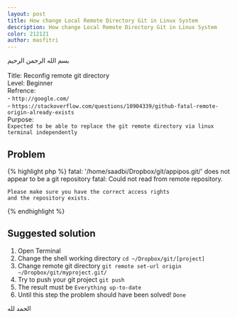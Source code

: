 ```yaml
---
layout: post
title: How change Local Remote Directory Git in Linux System
description: How change Local Remote Directory Git in Linux System
color: 212121
author: masfitri
---
```

بسم الله الرحمن الرحيم
<br/><br/>
Title: Reconfig remote git directory<br/>
Level: Beginner<br/>
Refrence:<br/>
	- `http://google.com/`<br/>
	- `https://stackoverflow.com/questions/10904339/github-fatal-remote-origin-already-exists`<br/>
Purpose: <br/>
`Expected to be able to replace the git remote directory via linux terminal independently`<br/>

## Problem
{% highlight php %}
	fatal: '/home/saadbi/Dropbox/git/appipos.git/' does not appear to be a git repository
	fatal: Could not read from remote repository.

	Please make sure you have the correct access rights
	and the repository exists.
{% endhighlight %}

## Suggested solution

1. Open Terminal
2. Change the shell working directory
	`cd ~/Dropbox/git/[project]`
3. Change remote git directory
	`git remote set-url origin ~/Dropbox/git/myproject.git/`
4. Try to push your git project
	`git push`
5. The result must be
	`Everything up-to-date`
6. Until this step the problem should have been solved!
	`Done`

الحمد لله
